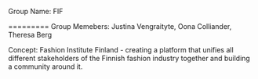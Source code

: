 Group Name: FIF

=========
Group Memebers: Justina Vengraityte, Oona Colliander, Theresa Berg

Concept: Fashion Institute Finland - creating a platform that unifies all different stakeholders of the Finnish 
fashion industry together and building a community around it.
